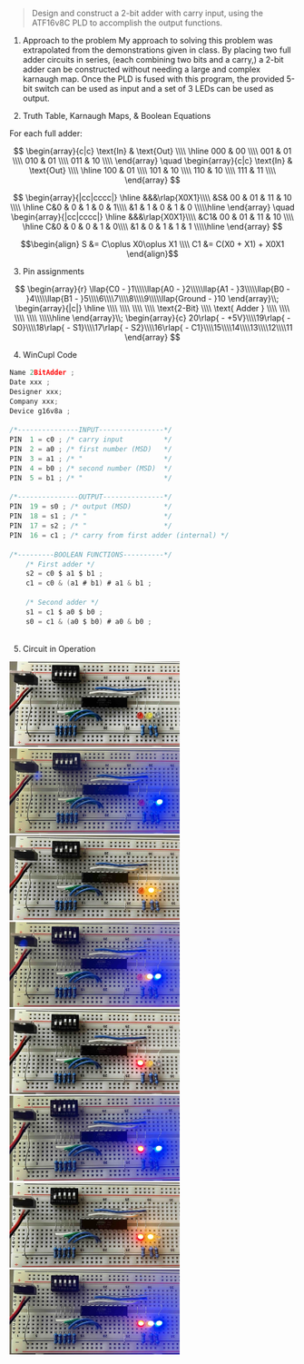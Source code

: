 > Design and construct a 2-bit adder with carry input, using the ATF16v8C PLD to accomplish the output functions.

1. Approach to the problem
My approach to solving this problem was extrapolated from the demonstrations given in class. By placing two full adder circuits in series, (each combining two bits and a carry,) a 2-bit adder can be constructed without needing a large and complex karnaugh map. Once the PLD is fused with this program, the provided 5-bit switch can be used as input and a set of 3 LEDs can be used as output.

2. Truth Table, Karnaugh Maps, & Boolean Equations

For each full adder:

$$
\begin{array}{c|c}
\text{In} & \text{Out} \\\\ \hline
000 & 00 \\\\
001 & 01 \\\\
010 & 01 \\\\
011 & 10 \\\\
\end{array} \quad
\begin{array}{c|c}
\text{In} & \text{Out} \\\\ \hline
100 & 01 \\\\
101 & 10 \\\\
110 & 10 \\\\
111 & 11 \\\\
\end{array}
$$

$$
\begin{array}{|cc|cccc|}
 \hline &&&\rlap{X0X1}\\\\
 &S& 00 & 01 & 11 & 10 \\\\ \hline
 C&0 & 0 & 1 & 0 & 1\\\\
 &1 & 1 & 0 & 1 & 0 \\\\\hline
\end{array} \quad
\begin{array}{|cc|cccc|}
 \hline &&&\rlap{X0X1}\\\\
 &C1& 00 & 01 & 11 & 10 \\\\ \hline
 C&0 & 0 & 0 & 1 & 0\\\\
 &1 & 0 & 1 & 1 & 1 \\\\\hline
\end{array}
$$

$$\begin{align}
S &= C\oplus X0\oplus X1 \\\\
C1 &= C(X0 + X1) + X0X1
\end{align}$$

3. Pin assignments

$$
\begin{array}{r}
\llap{C0 - }1\\\\\llap{A0 - }2\\\\\llap{A1 - }3\\\\\llap{B0 - }4\\\\\llap{B1 - }5\\\\6\\\\7\\\\8\\\\9\\\\\llap{Ground - }10
\end{array}\\;
\begin{array}{|c|}
\hline 
\\\\ \\\\ \\\\ \\\\
\text{2-Bit} \\\\ \text{  Adder  } 
\\\\ \\\\ \\\\ \\\\
\\\\\hline
\end{array}\\;
\begin{array}{c}
20\rlap{ - +5V}\\\\19\rlap{ - S0}\\\\18\rlap{ - S1}\\\\17\rlap{ - S2}\\\\16\rlap{ - C1}\\\\15\\\\14\\\\13\\\\12\\\\11
\end{array}
$$

4. WinCupl Code
```c
Name 2BitAdder ;
Date xxx ;
Designer xxx;
Company xxx;
Device g16v8a ;

/*---------------INPUT----------------*/
PIN  1 = c0 ; /* carry input          */
PIN  2 = a0 ; /* first number (MSD)   */
PIN  3 = a1 ; /* "                    */
PIN  4 = b0 ; /* second number (MSD)  */
PIN  5 = b1 ; /* "                    */

/*---------------OUTPUT---------------*/
PIN  19 = s0 ; /* output (MSD)        */
PIN  18 = s1 ; /* "                   */
PIN  17 = s2 ; /* "                   */
PIN  16 = c1 ; /* carry from first adder (internal) */

/*---------BOOLEAN FUNCTIONS----------*/
	/* First adder */
	s2 = c0 $ a1 $ b1 ;
	c1 = c0 & (a1 # b1) # a1 & b1 ;

	/* Second adder */
	s1 = c1 $ a0 $ b0 ;	
	s0 = c1 & (a0 $ b0) # a0 & b0 ;
	
```
5. Circuit in Operation

<div>
<img style="object-fit: center" src="Media/Circuit_0.jpeg" width=300 height=150/>
<img style="object-fit: center" src="Media/Circuit_1.jpeg" width=300 height=150/>
<img style="object-fit: center" src="Media/Circuit_2.jpeg" width=300 height=150/>
<img style="object-fit: center" src="Media/Circuit_3.jpeg" width=300 height=150/>
<img style="object-fit: center" src="Media/Circuit_4.jpeg" width=300 height=150/>
<img style="object-fit: center" src="Media/Circuit_5.jpeg" width=300 height=150/>
<img style="object-fit: center" src="Media/Circuit_6.jpeg" width=300 height=150/>
<img style="object-fit: center" src="Media/Circuit_7.jpeg" width=300 height=150/>
</div>
